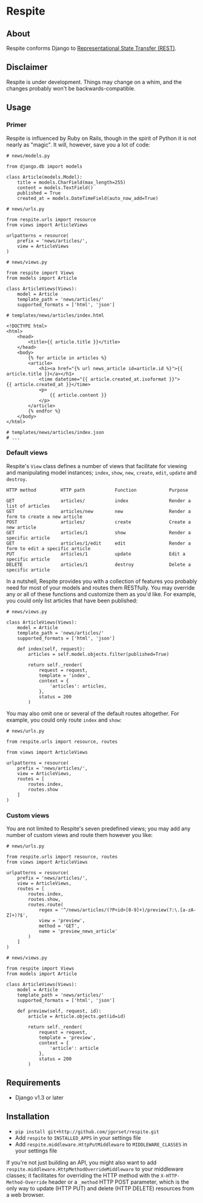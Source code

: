 # Respite

## About

Respite conforms Django to [Representational State Transfer (REST)](http://en.wikipedia.org/wiki/Representational_State_Transfer).

## Disclaimer

Respite is under development. Things may change on a whim, and the changes probably won't be backwards-compatible.

## Usage

### Primer

Respite is influenced by Ruby on Rails, though in the spirit of Python it is not nearly as "magic". It will, however, save you a lot of code:

    # news/models.py
    
    from django.db import models
    
    class Article(models.Model):
        title = models.CharField(max_length=255)
        content = models.TextField()
        published = True
        created_at = models.DateTimeField(auto_now_add=True)

    # news/urls.py
    
    from respite.urls import resource
    from views import ArticleViews
    
    urlpatterns = resource(
        prefix = 'news/articles/',
        view = ArticleViews
    )

    # news/views.py
    
    from respite import Views
    from models import Article
    
    class ArticleViews(Views):
        model = Article
        template_path = 'news/articles/'
        supported_formats = ['html', 'json']
    
    # templates/news/articles/index.html
    
    <!DOCTYPE html>
    <html>
        <head>
            <title>{{ article.title }}</title>
        </head>
        <body>
            {% for article in articles %}
            <article>
                <h1><a href="{% url news_article id=article.id %}">{{ article.title }}</a></h1>
                <time datetime="{{ article.created_at.isoformat }}">{{ article.created_at }}</time>
                <p>
                    {{ article.content }}
                </p>
            </article>
            {% endfor %}
        </body>
    </html>
    
    # templates/news/articles/index.json
    # ...

### Default views

Respite's `View` class defines a number of views that facilitate for viewing and manipulating model instances;
`index`, `show`, `new`, `create`, `edit`‚ `update` and `destroy`.

    HTTP method         HTTP path           Function            Purpose
    
    GET                 articles/           index               Render a list of articles
    GET                 articles/new        new                 Render a form to create a new article
    POST                articles/           create              Create a new article
    GET                 articles/1          show                Render a specific article
    GET                 articles/1/edit     edit                Render a form to edit a specific article
    PUT                 articles/1          update              Edit a specific article
    DELETE              articles/1          destroy             Delete a specific article
    
In a nutshell, Respite provides you with a collection of features you probably need for most of your models and routes them
RESTfully. You may override any or all of these functions and customize them as you'd like. For example, you could only list
articles that have been published:

    # news/views.py

    class ArticleViews(Views):
        model = Article
        template_path = 'news/articles/'
        supported_formats = ['html', 'json']
        
        def index(self, request):
            articles = self.model.objects.filter(published=True)
            
            return self._render(
                request = request,
                template = 'index',
                context = {
                    'articles': articles,
                },
                status = 200
            )
            
You may also omit one or several of the default routes altogether. For example, you could only route `index` and `show`:

    # news/urls.py
    
    from respite.urls import resource, routes
    
    from views import ArticleViews
    
    urlpatterns = resource(
        prefix = 'news/articles/',
        view = ArticleViews,
        routes = [
            routes.index,
            routes.show
        ]
    )
            
### Custom views
            
You are not limited to Respite's seven predefined views; you may add any number of custom views and
route them however you like:

    # news/urls.py
    
    from respite.urls import resource, routes
    from views import ArticleViews
    
    urlpatterns = resource(
        prefix = 'news/articles/',
        view = ArticleViews,
        routes = [
            routes.index,
            routes.show,
            routes.route(
                regex = '^/news/articles/(?P<id>[0-9]+)/preview(?:\.[a-zA-Z]+)?$',
                view = 'preview',
                method = 'GET',
                name = 'preview_news_article'
            )
        ]
    )

    # news/views.py

    from respite import Views
    from models import Article

    class ArticleViews(Views):
        model = Article
        template_path = 'news/articles/'
        supported_formats = ['html', 'json']
        
        def preview(self, request, id):
            article = Article.objects.get(id=id)
            
            return self._render(
                request = request,
                template = 'preview',
                context = {
                    'article': article
                },
                status = 200
            )


## Requirements

* Django v1.3 or later

## Installation

* `pip install git+http://github.com/jgorset/respite.git`
* Add `respite` to `INSTALLED_APPS` in your settings file
* Add `respite.middleware.HttpPutMiddleware` to `MIDDLEWARE_CLASSES` in your settings file

If you're not just building an API, you might also want to add `respite.middleware.HttpMethodOverrideMiddleware`
to your middleware classes; it facilitates for overriding the HTTP method with the `X-HTTP-Method-Override` header or a
`_method` HTTP POST parameter, which is the only way to update (HTTP PUT) and delete (HTTP DELETE) resources from
a web browser.

